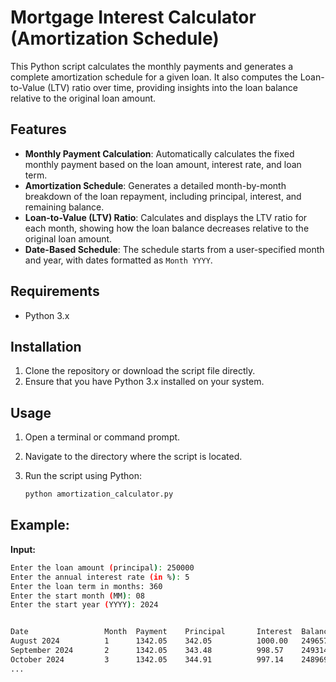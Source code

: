 # Mortgage Interest Calculator (Amortization Schedule)

This Python script calculates the monthly payments and generates a complete amortization schedule for a given loan. It also computes the Loan-to-Value (LTV) ratio over time, providing insights into the loan balance relative to the original loan amount.

## Features

- **Monthly Payment Calculation**: Automatically calculates the fixed monthly payment based on the loan amount, interest rate, and loan term.
- **Amortization Schedule**: Generates a detailed month-by-month breakdown of the loan repayment, including principal, interest, and remaining balance.
- **Loan-to-Value (LTV) Ratio**: Calculates and displays the LTV ratio for each month, showing how the loan balance decreases relative to the original loan amount.
- **Date-Based Schedule**: The schedule starts from a user-specified month and year, with dates formatted as `Month YYYY`.

## Requirements

- Python 3.x

## Installation

1. Clone the repository or download the script file directly.
2. Ensure that you have Python 3.x installed on your system.

## Usage

1. Open a terminal or command prompt.
2. Navigate to the directory where the script is located.
3. Run the script using Python:

   ```bash
   python amortization_calculator.py

## Example:

**Input:**

``` bash
Enter the loan amount (principal): 250000
Enter the annual interest rate (in %): 5
Enter the loan term in months: 360
Enter the start month (MM): 08
Enter the start year (YYYY): 2024


Date                 Month  Payment    Principal       Interest  Balance    LTV     
August 2024          1      1342.05    342.05          1000.00   249657.95  99.9%   
September 2024       2      1342.05    343.48          998.57    249314.47  99.7%   
October 2024         3      1342.05    344.91          997.14    248969.55  99.6%   
...